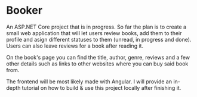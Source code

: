 # Booker
 
An ASP.NET Core project that is in progress. So far the plan is to create a small web application that will let users review books, add them to their profile and asign different statuses to them (unread, in progress and done). Users can also leave reviews for a book after reading it.

On the book's page you can find the title, author, genre, reviews and a few other details such as links to other websites where you can buy said book from.

The frontend will be most likely made with Angular. I will provide an in-depth tutorial on how to build & use this project locally after finishing it.
